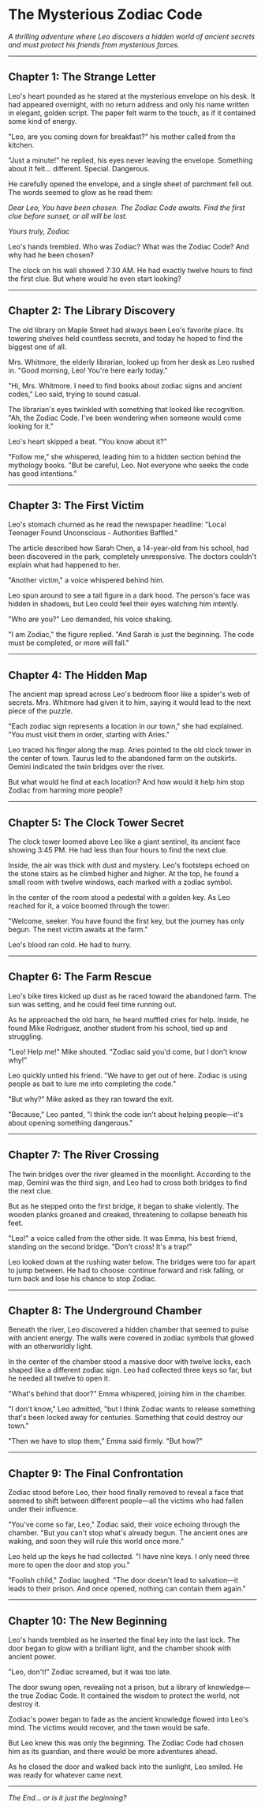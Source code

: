# The Mysterious Zodiac Code

*A thrilling adventure where Leo discovers a hidden world of ancient secrets and must protect his friends from mysterious forces.*

---

## Chapter 1: The Strange Letter

Leo's heart pounded as he stared at the mysterious envelope on his desk. It had appeared overnight, with no return address and only his name written in elegant, golden script. The paper felt warm to the touch, as if it contained some kind of energy.

"Leo, are you coming down for breakfast?" his mother called from the kitchen.

"Just a minute!" he replied, his eyes never leaving the envelope. Something about it felt... different. Special. Dangerous.

He carefully opened the envelope, and a single sheet of parchment fell out. The words seemed to glow as he read them:

*Dear Leo,*
*You have been chosen. The Zodiac Code awaits. Find the first clue before sunset, or all will be lost.*

*Yours truly,*
*Zodiac*

Leo's hands trembled. Who was Zodiac? What was the Zodiac Code? And why had he been chosen?

The clock on his wall showed 7:30 AM. He had exactly twelve hours to find the first clue. But where would he even start looking?

---

## Chapter 2: The Library Discovery

The old library on Maple Street had always been Leo's favorite place. Its towering shelves held countless secrets, and today he hoped to find the biggest one of all.

Mrs. Whitmore, the elderly librarian, looked up from her desk as Leo rushed in. "Good morning, Leo! You're here early today."

"Hi, Mrs. Whitmore. I need to find books about zodiac signs and ancient codes," Leo said, trying to sound casual.

The librarian's eyes twinkled with something that looked like recognition. "Ah, the Zodiac Code. I've been wondering when someone would come looking for it."

Leo's heart skipped a beat. "You know about it?"

"Follow me," she whispered, leading him to a hidden section behind the mythology books. "But be careful, Leo. Not everyone who seeks the code has good intentions."

---

## Chapter 3: The First Victim

Leo's stomach churned as he read the newspaper headline: "Local Teenager Found Unconscious - Authorities Baffled."

The article described how Sarah Chen, a 14-year-old from his school, had been discovered in the park, completely unresponsive. The doctors couldn't explain what had happened to her.

"Another victim," a voice whispered behind him.

Leo spun around to see a tall figure in a dark hood. The person's face was hidden in shadows, but Leo could feel their eyes watching him intently.

"Who are you?" Leo demanded, his voice shaking.

"I am Zodiac," the figure replied. "And Sarah is just the beginning. The code must be completed, or more will fall."

---

## Chapter 4: The Hidden Map

The ancient map spread across Leo's bedroom floor like a spider's web of secrets. Mrs. Whitmore had given it to him, saying it would lead to the next piece of the puzzle.

"Each zodiac sign represents a location in our town," she had explained. "You must visit them in order, starting with Aries."

Leo traced his finger along the map. Aries pointed to the old clock tower in the center of town. Taurus led to the abandoned farm on the outskirts. Gemini indicated the twin bridges over the river.

But what would he find at each location? And how would it help him stop Zodiac from harming more people?

---

## Chapter 5: The Clock Tower Secret

The clock tower loomed above Leo like a giant sentinel, its ancient face showing 3:45 PM. He had less than four hours to find the next clue.

Inside, the air was thick with dust and mystery. Leo's footsteps echoed on the stone stairs as he climbed higher and higher. At the top, he found a small room with twelve windows, each marked with a zodiac symbol.

In the center of the room stood a pedestal with a golden key. As Leo reached for it, a voice boomed through the tower:

"Welcome, seeker. You have found the first key, but the journey has only begun. The next victim awaits at the farm."

Leo's blood ran cold. He had to hurry.

---

## Chapter 6: The Farm Rescue

Leo's bike tires kicked up dust as he raced toward the abandoned farm. The sun was setting, and he could feel time running out.

As he approached the old barn, he heard muffled cries for help. Inside, he found Mike Rodriguez, another student from his school, tied up and struggling.

"Leo! Help me!" Mike shouted. "Zodiac said you'd come, but I don't know why!"

Leo quickly untied his friend. "We have to get out of here. Zodiac is using people as bait to lure me into completing the code."

"But why?" Mike asked as they ran toward the exit.

"Because," Leo panted, "I think the code isn't about helping people—it's about opening something dangerous."

---

## Chapter 7: The River Crossing

The twin bridges over the river gleamed in the moonlight. According to the map, Gemini was the third sign, and Leo had to cross both bridges to find the next clue.

But as he stepped onto the first bridge, it began to shake violently. The wooden planks groaned and creaked, threatening to collapse beneath his feet.

"Leo!" a voice called from the other side. It was Emma, his best friend, standing on the second bridge. "Don't cross! It's a trap!"

Leo looked down at the rushing water below. The bridges were too far apart to jump between. He had to choose: continue forward and risk falling, or turn back and lose his chance to stop Zodiac.

---

## Chapter 8: The Underground Chamber

Beneath the river, Leo discovered a hidden chamber that seemed to pulse with ancient energy. The walls were covered in zodiac symbols that glowed with an otherworldly light.

In the center of the chamber stood a massive door with twelve locks, each shaped like a different zodiac sign. Leo had collected three keys so far, but he needed all twelve to open it.

"What's behind that door?" Emma whispered, joining him in the chamber.

"I don't know," Leo admitted, "but I think Zodiac wants to release something that's been locked away for centuries. Something that could destroy our town."

"Then we have to stop them," Emma said firmly. "But how?"

---

## Chapter 9: The Final Confrontation

Zodiac stood before Leo, their hood finally removed to reveal a face that seemed to shift between different people—all the victims who had fallen under their influence.

"You've come so far, Leo," Zodiac said, their voice echoing through the chamber. "But you can't stop what's already begun. The ancient ones are waking, and soon they will rule this world once more."

Leo held up the keys he had collected. "I have nine keys. I only need three more to open the door and stop you."

"Foolish child," Zodiac laughed. "The door doesn't lead to salvation—it leads to their prison. And once opened, nothing can contain them again."

---

## Chapter 10: The New Beginning

Leo's hands trembled as he inserted the final key into the last lock. The door began to glow with a brilliant light, and the chamber shook with ancient power.

"Leo, don't!" Zodiac screamed, but it was too late.

The door swung open, revealing not a prison, but a library of knowledge—the true Zodiac Code. It contained the wisdom to protect the world, not destroy it.

Zodiac's power began to fade as the ancient knowledge flowed into Leo's mind. The victims would recover, and the town would be safe.

But Leo knew this was only the beginning. The Zodiac Code had chosen him as its guardian, and there would be more adventures ahead.

As he closed the door and walked back into the sunlight, Leo smiled. He was ready for whatever came next.

---

*The End... or is it just the beginning?*
